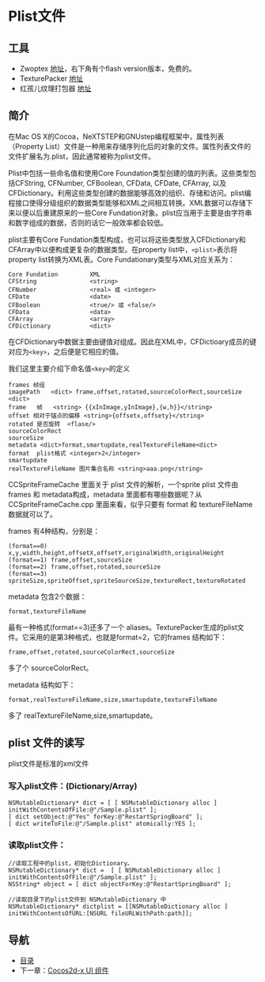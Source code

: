 # Plist文件

## 工具

- Zwoptex [地址](http://zwopple.com/zwoptex/)，右下角有个flash version版本，免费的。
- TexturePacker [地址](http://www.texturepacker.com)
- 红孩儿纹理打包器 [地址](http://blog.csdn.net/honghaier/article/details/7957062)

## 简介

在Mac OS X的Cocoa，NeXTSTEP和GNUstep编程框架中，属性列表（Property List）文件是一种用来存储序列化后的对象的文件。属性列表文件的文件扩展名为.plist，因此通常被称为plist文件。

Plist中包括一些命名值和使用Core Foundation类型创建的值的列表。这些类型包括CFString, CFNumber, CFBoolean, CFData, CFDate, CFArray, 以及CFDictionary。利用这些类型创建的数据能够高效的组织、存储和访问。plist编程接口使得分级组织的数据类型能够和XML之间相互转换。XML数据可以存储下来以便以后重建原来的一些Core Fundation对象。plist应当用于主要是由字符串和数字组成的数据，否则的话它一般效率都会较低。

plist主要有Core Fundation类型构成，也可以将这些类型放入CFDictionary和CFArray中以便构成更复杂的数据类型。在property list中，`<plist>`表示将property list转换为XML表。Core Fundationary类型与XML对应关系为：
	
	Core Fundation         XML
	CFString               <string>
	CFNumber               <real> 或 <integer>
	CFDate                 <date>
	CFBoolean              <true/> 或 <false/>
	CFData                 <data>
	CFArray                <array>
	CFDictionary           <dict>

在CFDictionary中数据主要由键值对组成。因此在XML中，CFDictioary成员的键对应为`<key>`，之后便是它相应的值。

我们这里主要介绍下命名值`<key>`的定义

	frames 帧组
	imagePath   <dict> frame,offset,rotated,sourceColorRect,sourceSize <dict>
	frame   帧   <string> {{xInImage,yInImage},{w,h}}</string>
	offset 相对于锚点的偏移 <string>{offsetx,offsety}</string>
	rotated 是否旋转  <flase/>
	sourceColorRect
	sourceSize
	metadata <dict>format,smartupdate,realTextureFileName<dict>
	format  plist格式 <integer>2</integer>
	smartupdate
	realTextureFileName 图片集合名称 <string>aaa.png</string>

CCSpriteFrameCache 里面关于 plist 文件的解析，一个sprite plist 文件由 frames 和 metadata构成，metadata 里面都有哪些数据呢？从CCSpriteFrameCache.cpp 里面来看，似乎只要有 format 和 textureFileName数据就可以了。

frames 有4种结构，分别是：

	(format==0) x,y,width,height,offsetX,offsetY,originalWidth,originalHeight
	(format==1) frame,offset,sourceSize
	(format==2) frame,offset,rotated,sourceSize
	(format==3) spriteSize,spriteOffset,spriteSourceSize,textureRect,textureRotated

metadata 包含2个数据：

	format,textureFileName

最有一种格式(format==3)还多了一个 aliases。TexturePacker生成的plist文件。它采用的是第3种格式，也就是format=2，它的frames 结构如下：

	frame,offset,rotated,sourceColorRect,sourceSize

多了个 sourceColorRect。

metadata 结构如下：

	format,realTextureFileName,size,smartupdate,textureFileName

多了 realTextureFileName,size,smartupdate。

## plist 文件的读写

plist文件是标准的xml文件
	
### 写入plist文件：(Dictionary/Array)

	NSMutableDictionary* dict = [ [ NSMutableDictionary alloc ] initWithContentsOfFile:@"/Sample.plist" ];
	[ dict setObject:@"Yes" forKey:@"RestartSpringBoard" ];
	[ dict writeToFile:@"/Sample.plist" atomically:YES ];
	
### 读取plist文件：

	//读取工程中的plist，初始化Dictionary。
	NSMutableDictionary* dict =  [ [ NSMutableDictionary alloc ] initWithContentsOfFile:@"/Sample.plist" ];
	NSString* object = [ dict objectForKey:@"RestartSpringBoard" ];

	//读取目录下的plist文件到 NSMutableDictionary 中
	NSMutableDictionary* dictplist = [[NSMutableDictionary alloc ] initWithContentsOfURL:[NSURL fileURLWithPath:path]];

## 导航
* [目录](00.md)
* 下一章：[Cocos2d-x UI 组件](02.md)
